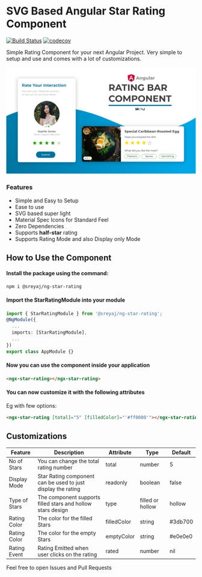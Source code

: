 # SVG Based Angular Star Rating Component

[![Build Status](https://travis-ci.org/adisreyaj/angular-star-rating.svg?branch=master)](https://travis-ci.org/adisreyaj/angular-star-rating) [![codecov](https://codecov.io/gh/adisreyaj/angular-star-rating/branch/master/graph/badge.svg)](https://codecov.io/gh/adisreyaj/angular-star-rating)

Simple Rating Component for your next Angular Project. Very simple to setup and use and comes with a lot of customizations.

![User Ratings Card](https://raw.githubusercontent.com/adisreyaj/angular-star-rating/master/src/assets/rating.png)

### Features

- Simple and Easy to Setup
- Ease to use
- SVG based super light
- Material Spec Icons for Standard Feel
- Zero Dependencies
- Supports **half-star** rating
- Supports Rating Mode and also Display only Mode

## How to Use the Component

#### Install the package using the command:

```
npm i @sreyaj/ng-star-rating
```

#### Import the StarRatingModule into your module

```ts
import { StarRatingModule } from '@sreyaj/ng-star-rating';
@NgModule({
  ...
  imports: [StarRatingModule],
  ...
})
export class AppModule {}
```

#### Now you can use the component inside your application

```html
<ngx-star-rating></ngx-star-rating>
```

#### You can now customize it with the following attributes

Eg with few options:

```html
<ngx-star-rating [total]="5" [filledColor]="'#ff0000'"></ngx-star-rating>
```

## Customizations

| Feature       | Description                                                  | Attribute   | Type             | Default |
| ------------- | ------------------------------------------------------------ | ----------- | ---------------- | ------- |
| No of Stars   | You can change the total rating number                       | total       | number           | 5       |
| Display Mode  | Star Rating component can be used to just display the rating | readonly    | boolean          | false   |
| Type of Stars | The component supports filled stars and hollow stars design  | type        | filled or hollow | hollow  |
| Rating Color  | The color for the filled Stars                               | filledColor | string           | #3db700 |
| Rating Color  | The color for the empty Stars                                | emptyColor  | string           | #e0e0e0 |
| Rating Event  | Rating Emitted when user clicks on the rating                | rated       | number           | nil     |

Feel free to open Issues and Pull Requests
